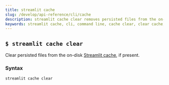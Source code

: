 ```yaml
---
title: streamlit cache
slug: /develop/api-reference/cli/cache
description: streamlit cache clear removes persisted files from the on-disk Streamlit cache.
keywords: streamlit cache, cli, command line, cache clear, clear cache, on-disk cache, persisted files
---
```


## `$ streamlit cache clear`

Clear persisted files from the on-disk [Streamlit cache](/develop/api-reference/caching-and-state), if present.

### Syntax

```
streamlit cache clear
```
